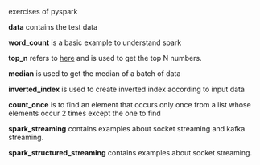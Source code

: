 exercises of pyspark

**data** contains the test data

**word_count** is a basic example to understand spark

**top_n** refers to [here](https://stackoverflow.com/a/34293270/8025086) and is
used to get the top N numbers.

**median** is used to get the median of a batch of data

**inverted_index** is used to create inverted index according to input data

**count_once** is to find an element that occurs only once from a list whose 
elements occur 2 times except the one to find

**spark_streaming** contains examples about socket streaming and kafka streaming.

**spark_structured_streaming** contains examples about socket streaming.
